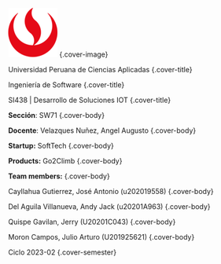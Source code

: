 ![upc-brand-image](static/upc-brand.png) {.cover-image}

Universidad Peruana de Ciencias Aplicadas {.cover-title}

Ingeniería de Software {.cover-title}

SI438 | Desarrollo de Soluciones IOT {.cover-title}

**Sección**: SW71 {.cover-body}

**Docente**: Velazques Nuñez, Angel Augusto {.cover-body}

**Startup:** SoftTech {.cover-body}

**Products:** Go2Climb {.cover-body}

**Team members:** {.cover-body}

Cayllahua Gutierrez, José Antonio (u202019558) {.cover-body}

Del Aguila Villanueva, Andy Jack (u20201A963) {.cover-body}

Quispe Gavilan, Jerry (U20201C043) {.cover-body}

Moron Campos, Julio Arturo (U201925621) {.cover-body}

Ciclo 2023-02 {.cover-semester}
